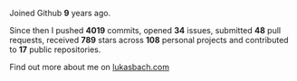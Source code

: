 Joined Github **9** years ago.

Since then I pushed **4019** commits, opened **34** issues, submitted **48** pull requests, received **789** stars across **108** personal projects and contributed to **17** public repositories.

Find out more about me on [lukasbach.com](https://lukasbach.com)
